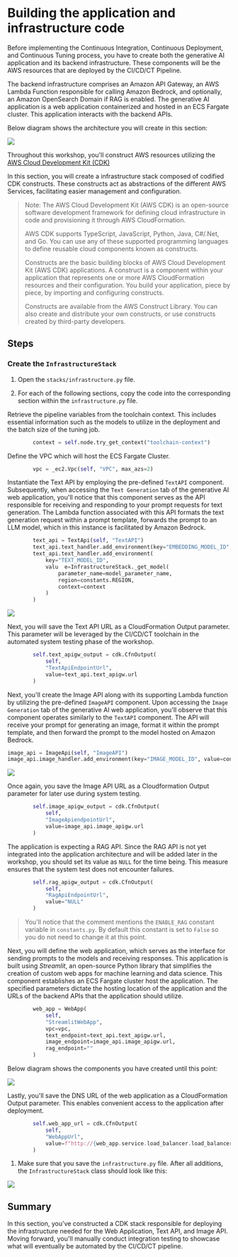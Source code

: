 # Building the application and infrastructure code

Before implementing the Continuous Integration, Continuous Deployment, and Continuous Tuning process, you have to create both the generative AI application and its backend infrastructure. These components will be the AWS resources that are deployed by the CI/CD/CT Pipeline.

The backend infrastructure comprises an Amazon API Gateway, an AWS Lambda Function responsible for calling Amazon Bedrock, and optionally, an Amazon OpenSearch Domain if RAG is enabled. The generative AI application is a web application containerized and hosted in an ECS Fargate cluster. This application interacts with the backend APIs.

Below diagram shows the architecture you will create in this section:

![](../img/web_app.png)

Throughout this workshop, you'll construct AWS resources utilizing the [AWS Cloud Development Kit (CDK)](https://aws.amazon.com/cdk/)

In this section, you will create a infrastructure stack composed of codified CDK constructs. These constructs act as abstractions of the different AWS Services, facilitating easier management and configuration.

> Note: The AWS Cloud Development Kit (AWS CDK) is an open-source software development framework for defining cloud infrastructure in code and provisioning it through AWS CloudFormation.
>
> AWS CDK supports TypeScript, JavaScript, Python, Java, C#/.Net, and Go. You can use any of these supported programming languages to define reusable cloud components known as constructs.
> 
> Constructs are the basic building blocks of AWS Cloud Development Kit (AWS CDK) applications. A construct is a component within your application that represents one or more AWS CloudFormation resources and their configuration. You build your application, piece by piece, by importing and configuring constructs.
> 
> Constructs are available from the AWS Construct Library. You can also create and distribute your own constructs, or use constructs created by third-party developers.

## Steps

### Create the `InfrastructureStack`

1. Open the `stacks/infrastructure.py` file. 

2. For each of the following sections, copy the code into the corresponding section within the `infrastructure.py` file.

Retrieve the pipeline variables from the toolchain context. This includes essential information such as the models to utilize in the deployment and the batch size of the tuning job.

```python
        context = self.node.try_get_context("toolchain-context")
```

Define the VPC which will host the ECS Fargate Cluster.

```python
        vpc = _ec2.Vpc(self, "VPC", max_azs=2)
```

Instantiate the Text API by employing the pre-defined `TextAPI` component. Subsequently, when accessing the `Text Generation` tab of the generative AI web application, you'll notice that this component serves as the API responsible for receiving and responding to your prompt requests for text generation. The Lambda function associated with this API formats the text generation request within a prompt template, forwards the prompt to an LLM model, which in this instance is facilitated by Amazon Bedrock.

```python
        text_api = TextApi(self, "TextAPI")
        text_api.text_handler.add_environment(key="EMBEDDING_MODEL_ID", value=context.get("bedrock-embedding-model-id"))
        text_api.text_handler.add_environment(
            key="TEXT_MODEL_ID",
            valu  e=InfrastructureStack._get_model(
                parameter_name=model_parameter_name,
                region=constants.REGION,
                context=context
            )
        )
```

![](../img/text-api.png)

Next, you will save the Text API URL as a CloudFormation Output parameter. This parameter will be leveraged by the CI/CD/CT toolchain in the automated system testing phase of the workshop.

```python
        self.text_apigw_output = cdk.CfnOutput(
            self,
            "TextApiEndpointUrl",
            value=text_api.text_apigw.url
        )
```

Next, you'll create the Image API along with its supporting Lambda function by utilizing the pre-defined `ImageAPI` component. Upon accessing the `Image Generation` tab of the generative AI web application, you'll observe that this component operates similarly to the `TextAPI` component. The API will receive your prompt for generating an image, format it within the prompt template, and then forward the prompt to the model hosted on Amazon Bedrock.

```python
image_api = ImageApi(self, "ImageAPI")
image_api.image_handler.add_environment(key="IMAGE_MODEL_ID", value=context.get("bedrock-image-model-id"))
```

![](../img/text-api-and-image-api.png)

Once again, you save the Image API URL as a Cloudformation Output parameter for later use during system testing.

```python
        self.image_apigw_output = cdk.CfnOutput(
            self,
            "ImageApiendpointUrl",
            value=image_api.image_apigw.url
        )
```

The application is expecting a RAG API. Since the RAG API is not yet integrated into the application architecture and will be added later in the workshop, you should set its value as `NULL` for the time being. This measure ensures that the system test does not encounter failures.

```python
        self.rag_apigw_output = cdk.CfnOutput(
            self,
            "RagApiEndpointUrl",
            value="NULL"
        )
```

> You'll notice that the comment mentions the `ENABLE_RAG` constant variable in `constants.py`. By default this constant is set to `False` so you do not need to change it at this point.

Next, you will define the web application, which serves as the interface for sending prompts to the models and receiving responses. This application is built using *Streamlit*, an open-source Python library that simplifies the creation of custom web apps for machine learning and data science. This component establishes an ECS Fargate cluster host the application. The specified parameters dictate the hosting location of the application and the URLs of the backend APIs that the application should utilize.

```python
        web_app = WebApp(
            self,
            "StreamlitWebApp",
            vpc=vpc,
            text_endpoint=text_api.text_apigw.url,
            image_endpoint=image_api.image_apigw.url,
            rag_endpoint=""
        )
```

Below diagram shows the components you have created until this point:

![](../img/web_app.png)

Lastly, you'll save the DNS URL of the web application as a CloudFormation Output parameter. This enables convenient access to the application after deployment.

```python
        self.web_app_url = cdk.CfnOutput(
            self,
            "WebAppUrl",
            value=f"http://{web_app.service.load_balancer.load_balancer_dns_name}"
        )
```

1. Make sure that you save the `infrastructure.py` file. After all additions, the `InfrastructureStack` class should look like this:

![](../img/infrastructure-stack.png)

## Summary

In this section, you've constructed a CDK stack responsible for deploying the infrastructure needed for the Web Application, Text API, and Image API. Moving forward, you'll manually conduct integration testing to showcase what will eventually be automated by the CI/CD/CT pipeline.
